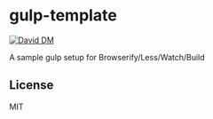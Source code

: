 # gulp-template

[![David DM](https://david-dm.org/nowk/gulp-template.png)](https://david-dm.org/nowk/gulp-template)

A sample gulp setup for Browserify/Less/Watch/Build

## License

MIT
